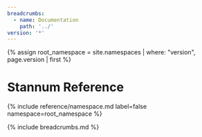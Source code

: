 ```yaml
---
breadcrumbs:
  - name: Documentation
    path: '../'
version: '*'
---
```


{% assign root_namespace = site.namespaces | where: "version", page.version | first %}

# Stannum Reference

{% include reference/namespace.md label=false namespace=root_namespace %}

{% include breadcrumbs.md %}
